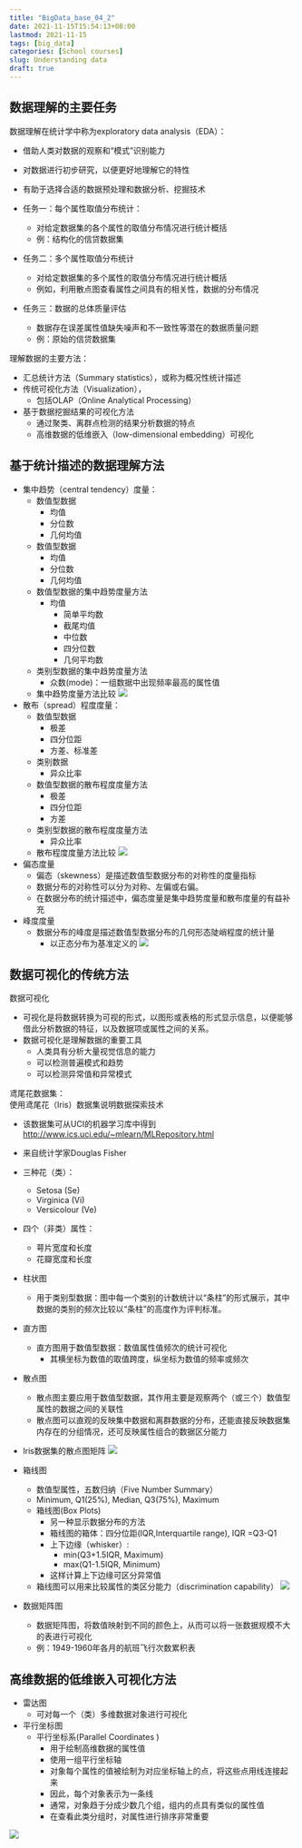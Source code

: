 ```yaml
---
title: "BigData_base_04_2"
date: 2021-11-15T15:54:13+08:00
lastmod: 2021-11-15
tags: [big_data]
categories: [School courses]
slug: Understanding data
draft: true
---
```

## 数据理解的主要任务
数据理解在统计学中称为exploratory data analysis（EDA）：    
- 借助人类对数据的观察和“模式”识别能力
- 对数据进行初步研究，以便更好地理解它的特性
- 有助于选择合适的数据预处理和数据分析、挖掘技术

- 任务一：每个属性取值分布统计：
    - 对给定数据集的各个属性的取值分布情况进行统计概括
    - 例：结构化的信贷数据集
- 任务二：多个属性取值分布统计
    - 对给定数据集的多个属性的取值分布情况进行统计概括
    - 例如，利用散点图查看属性之间具有的相关性，数据的分布情况
- 任务三：数据的总体质量评估
    - 数据存在误差属性值缺失噪声和不一致性等潜在的数据质量问题
    - 例：原始的信贷数据集

理解数据的主要方法：
- 汇总统计方法（Summary statistics），或称为概况性统计描述
- 传统可视化方法（Visualization），
    - 包括OLAP（Online Analytical Processing）
- 基于数据挖掘结果的可视化方法
    - 通过聚类、离群点检测的结果分析数据的特点
    - 高维数据的低维嵌入（low-dimensional embedding）可视化

## 基于统计描述的数据理解方法
- 集中趋势（central tendency）度量：
    - 数值型数据
        - 均值
        - 分位数
        - 几何均值
    - 数值型数据
        - 均值
        - 分位数
        - 几何均值
    - 数值型数据的集中趋势度量方法
        - 均值
            - 简单平均数
            - 截尾均值
            - 中位数
            - 四分位数
            - 几何平均数 
    - 类别型数据的集中趋势度量方法
        - 众数(mode)：一组数据中出现频率最高的属性值
    - 集中趋势度量方法比较
    ![](https://raw.githubusercontent.com/JF-011101/Image_hosting_rep/main/20211115163455.png)
- 散布（spread）程度度量：
    - 数值型数据
        - 极差
        - 四分位距
        - 方差、标准差
    - 类别数据
        - 异众比率
    - 数值型数据的散布程度度量方法
        - 极差
        - 四分位距
        - 方差
    - 类别型数据的散布程度度量方法
        - 异众比率
    - 散布程度度量方法比较
    ![](https://raw.githubusercontent.com/JF-011101/Image_hosting_rep/main/20211115163843.png)
- 偏态度量
    - 偏态（skewness）是描述数值型数据分布的对称性的度量指标
    - 数据分布的对称性可以分为对称、左偏或右偏。
    - 在数据分布的统计描述中，偏态度量是集中趋势度量和散布度量的有益补充
- 峰度度量
    - 数据分布的峰度是描述数值型数据分布的几何形态陡峭程度的统计量
        - 以正态分布为基准定义的
        ![](https://raw.githubusercontent.com/JF-011101/Image_hosting_rep/main/20211115164215.png)

## 数据可视化的传统方法
数据可视化
- 可视化是将数据转换为可视的形式，以图形或表格的形式显示信息，以便能够借此分析数据的特征，以及数据项或属性之间的关系。
- 数据可视化是理解数据的重要工具
    - 人类具有分析大量视觉信息的能力
    - 可以检测普遍模式和趋势
    - 可以检测异常值和异常模式

鸢尾花数据集：   
使用鸢尾花（Iris）数据集说明数据探索技术
- 该数据集可从UCI的机器学习库中得到 http://www.ics.uci.edu/~mlearn/MLRepository.html
- 来自统计学家Douglas Fisher
- 三种花（类）：
    - Setosa (Se)
    - Virginica (Vi) 
    - Versicolour (Ve)
- 四个（非类）属性：
    - 萼片宽度和长度
    - 花瓣宽度和长度

- 柱状图
    - 用于类别型数据：图中每一个类别的计数统计以“条柱”的形式展示，其中数据的类别的频次比较以“条柱”的高度作为评判标准。
- 直方图
    - 直方图用于数值型数据：数值属性值频次的统计可视化
        - 其横坐标为数值的取值跨度，纵坐标为数值的频率或频次
- 散点图
    - 散点图主要应用于数值型数据，其作用主要是观察两个（或三个）数值型属性的数据之间的关联性
    - 散点图可以直观的反映集中数据和离群数据的分布，还能直接反映数据集内存在的分组情况，还可反映属性组合的数据区分能力
- Iris数据集的散点图矩阵
![](https://raw.githubusercontent.com/JF-011101/Image_hosting_rep/main/20211115164608.png)
- 箱线图
    - 数值型属性，五数归纳（Five Number Summary）
    - Minimum, Q1(25%), Median, Q3(75%), Maximum
    - 箱线图(Box Plots) 
        - 另一种显示数据分布的方法
        - 箱线图的箱体：四分位距(IQR,Interquartile range), IQR =Q3-Q1
        - 上下边缘（whisker）:
            - min(Q3+1.5IQR, Maximum)
            - max(Q1-1.5IQR, Minimum) 
        - 这样计算上下边缘可区分异常值
    - 箱线图可以用来比较属性的类区分能力（discrimination capability）
![](https://raw.githubusercontent.com/JF-011101/Image_hosting_rep/main/20211115164847.png)
- 数据矩阵图
    - 数据矩阵图，将数值映射到不同的颜色上，从而可以将一张数据规模不大的表进行可视化
    - 例：1949-1960年各月的航班飞行次数累积表
## 高维数据的低维嵌入可视化方法
- 雷达图
    - 可对每一个（类）多维数据对象进行可视化
- 平行坐标图
    - 平行坐标系(Parallel Coordinates )
        - 用于绘制高维数据的属性值
        - 使用一组平行坐标轴
        - 对象每个属性的值被绘制为对应坐标轴上的点，将这些点用线连接起来
        - 因此，每个对象表示为一条线
        - 通常，对象趋于分成少数几个组，组内的点具有类似的属性值
        - 在查看此类分组时，对属性进行排序非常重要
        
![](https://raw.githubusercontent.com/JF-011101/Image_hosting_rep/main/20211115165600.png)






